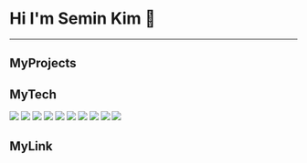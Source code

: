 # Hi I'm Semin Kim 👋

---

## MyProjects


## MyTech

<img src="https://img.shields.io/badge/Spring-6DB33F?style=for-the-badge&logo=spring&logoColor=white">
<img src="https://img.shields.io/badge/springboot-6DB33F?style=for-the-badge&logo=springboot&logoColor=white">
<img src="https://img.shields.io/badge/css3-1572B6?style=for-the-badge&logo=css3t&logoColor=white">
<img src="https://img.shields.io/badge/Spring Boot-6DB33F?style=for-the-badge&logo=spring&logoColor=white">
<img src="https://img.shields.io/badge/React-61DAFB?style=for-the-badge&logo=react&logoColor=white">
<img src="https://img.shields.io/badge/Redux-764ABC?style=for-the-badge&logo=redux&logoColor=white">
<img src="https://img.shields.io/badge/Node.js-339933?style=for-the-badge&logo=node.js&logoColor=white">
<img src="https://img.shields.io/badge/Express.js-000000?style=for-the-badge&logo=express&logoColor=white">
<img src="https://img.shields.io/badge/MongoDB-47A248?style=for-the-badge&logo=mongodb&logoColor=white">
<img src="https://img.shields.io/badge/SQL-4479A1?style=for-the-badge&logo=sql&logoColor=white">



## MyLink


